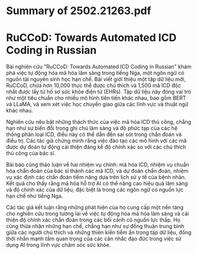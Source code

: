 # Summary of 2502.21263.pdf

# RuCCoD: Towards Automated ICD Coding in Russian

Bài nghiên cứu "RuCCoD: Towards Automated ICD Coding in Russian" khám phá việc tự động hóa mã hóa lâm sàng trong tiếng Nga, một ngôn ngữ có nguồn tài nguyên sinh học hạn chế. Bài viết giới thiệu một tập dữ liệu mới, RuCCoD, chứa hơn 10,000 thực thể được chú thích và 1,500 mã ICD độc nhất được lấy từ hồ sơ sức khỏe điện tử (EHRs). Tập dữ liệu này đóng vai trò như một tiêu chuẩn cho nhiều mô hình tiên tiến khác nhau, bao gồm BERT và LLaMA, và xem xét việc học chuyển giao giữa các lĩnh vực và thuật ngữ khác nhau.

Nghiên cứu nêu bật những thách thức của việc mã hóa ICD thủ công, chẳng hạn như sự biến đổi trong ghi chú lâm sàng và độ phức tạp của các hệ thống phân loại ICD, điều này có thể dẫn đến sai sót trong chẩn đoán và điều trị. Các tác giả chứng minh rằng việc đào tạo các mô hình với các mã được dự đoán tự động cải thiện đáng kể độ chính xác so với các chú thích thủ công của bác sĩ.

Bài báo cũng thảo luận về hai nhiệm vụ chính: mã hóa ICD, nhiệm vụ chuẩn hóa chẩn đoán của bác sĩ thành các mã ICD, và dự đoán chẩn đoán, nhiệm vụ xác định các chẩn đoán tiềm năng dựa trên lịch sử y tế của bệnh nhân. Kết quả cho thấy rằng mã hóa hỗ trợ AI có thể nâng cao hiệu quả lâm sàng và độ chính xác của dữ liệu, đặc biệt là trong các ngôn ngữ có nguồn lực hạn chế như tiếng Nga.

Các tác giả kết luận rằng những phát hiện của họ cung cấp một nền tảng cho nghiên cứu trong tương lai về việc tự động hóa mã hóa lâm sàng và cải thiện độ chính xác chẩn đoán trong các bối cảnh có nguồn lực thấp. Họ cũng thừa nhận những hạn chế, chẳng hạn như sự đồng thuận trung bình giữa các người chú thích và những thiên kiến tiềm ẩn trong tập dữ liệu, đồng thời nhấn mạnh tầm quan trọng của các cân nhắc đạo đức trong việc sử dụng AI trong lĩnh vực chăm sóc sức khỏe.
